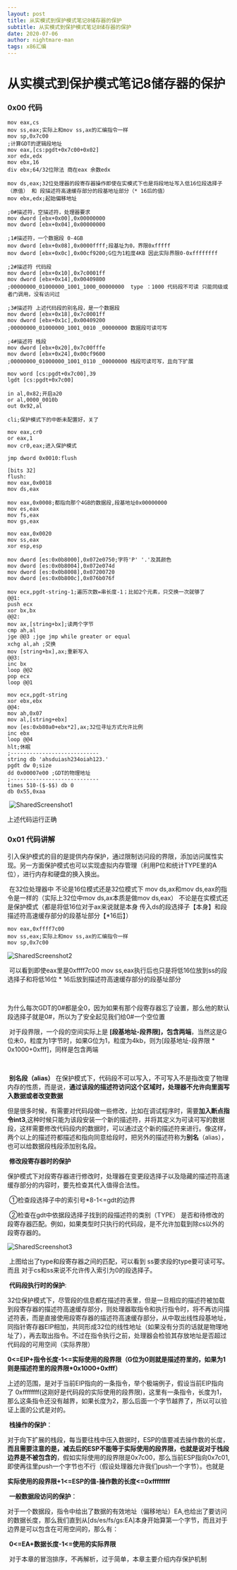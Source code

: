 ```yaml
---
layout: post
title: 从实模式到保护模式笔记8储存器的保护
subtitle: 从实模式到保护模式笔记8储存器的保护
date: 2020-07-06
author: nightmare-man
tags: x86汇编
---
```

# 从实模式到保护模式笔记8储存器的保护

### 0x00 代码

```assembly
mov eax,cs
mov ss,eax;实际上和mov ss,ax的汇编指令一样
mov sp,0x7c00
;计算GDT的逻辑段地址
mov eax,[cs:pgdt+0x7c00+0x02]
xor edx,edx
mov ebx,16
div ebx;64/32位除法 商在eax 余数edx

mov ds,eax;32位处理器的段寄存器操作即使在实模式下也是将段地址写入低16位段选择子（原值） 和 段描述符高速缓存部分的段基地址部分（* 16后的值）
mov ebx,edx;起始偏移地址

;0#描述符，空描述符，处理器要求
mov dword [ebx+0x00],0x00000000
mov dword [ebx+0x04],0x00000000

;1#描述符，一个数据段 0-4GB
mov dword [ebx+0x08],0x0000ffff;段基址为0，界限0xfffff
mov dword [ebx+0x0c],0x00cf9200;G位为1粒度4KB 因此实际界限0-0xffffffff

;2#描述符 代码段
mov dword [ebx+0x10],0x7c0001ff
mov dword [ebx+0x14],0x00409800
;00000000_01000000_1001_1000_00000000  type ：1000 代码段不可读 只能同级或者门调用，没有访问过

;3#描述符 上述代码段的别名段，是一个数据段
mov dword [ebx+0x18],0x7c0001ff
mov dword [ebx+0x1c],0x00409200
;00000000_01000000_1001_0010 _00000000 数据段可读可写

;4#描述符 栈段
mov dword [ebx+0x20],0x7c00fffe
mov dword [ebx+0x24],0x00cf9600
;00000000_01000000_1001_0110 _00000000 栈段可读可写，且向下扩展

mov word [cs:pgdt+0x7c00],39
lgdt [cs:pgdt+0x7c00]

in al,0x82;开启a20
or al,0000_0010b
out 0x92,al

cli;保护模式下的中断未配置好，关了

mov eax,cr0
or eax,1
mov cr0,eax;进入保护模式

jmp dword 0x0010:flush

[bits 32]
flush:
mov eax,0x0018
mov ds,eax

mov eax,0x0008;都指向那个4GB的数据段,段基地址0x00000000
mov es,eax
mov fs,eax
mov gs,eax

mov eax,0x0020
mov ss,eax
xor esp,esp 

mov dword [es:0x0b8000],0x072e0750;字符'P' '.'及其颜色
mov dword [es:0x0b8004],0x072e074d
mov dword [es:0x0b8008],0x07200720
mov dword [es:0x0b800c],0x076b076f

mov ecx,pgdt-string-1;遍历次数=串长度-1；比如2个元素，只交换一次就够了
@@1:
push ecx
xor bx,bx
@@2:
mov ax,[string+bx];读两个字节
cmp ah,al
jge @@3 ;jge jmp while greater or equal
xchg al,ah ;交换
mov [string+bx],ax;重新写入
@@3:
inc bx
loop @@2
pop ecx
loop @@1

mov ecx,pgdt-string
xor ebx,ebx
@@4:
mov ah,0x07
mov al,[string+ebx]
mov [es:0xb80a0+ebx*2],ax;32位寻址方式允许比例
inc ebx
loop @@4
hlt;休眠
;----------------------------
string db 'ahsduiash234oiah123.'
pgdt dw 0;size
dd 0x00007e00 ;GDT的物理地址
;----------------------------
times 510-($-$$) db 0
db 0x55,0xaa
```

​	![SharedScreenshot1](/assets/img/SharedScreenshot1.jpg)

上述代码运行正确

### 0x01 代码讲解 

​	引入保护模式的目的是提供内存保护，通过限制访问段的界限，添加访问属性实现。另一方面保护模式也可以实现虚拟内存管理（利用P位和统计TYPE里的A位），进行内存和硬盘的换入换出。

​	在32位处理器中 不论是16位模式还是32位模式下 mov ds,ax和mov ds,eax的指令是一样的（实际上32位中mov ds,ax本质是做mov ds,eax） 不论是在实模式还是保护模式（都是将低16位对于ax来说就是本身 传入ds的段选择子【本身】和段描述符高速缓存部分的段基址部分【*16后】）

```assembly
mov eax,0xffff7c00
mov ss,eax;实际上和mov ss,ax的汇编指令一样
mov sp,0x7c00
```

![SharedScreenshot2](/assets/img/SharedScreenshot2.jpg)

​	可以看到即使eax里是0xffff7c00  mov ss,eax执行后也只是将低16位放到ss的段选择子和将低16位 * 16后放到描述符高速缓存部分的段基址部分

​	

​	为什么每次GDT的0#都是全0，因为如果有那个段寄存器忘了设置，那么他的默认段选择子就是0#，所以为了安全起见我们给0#一个空位置

​	对于段界限，一个段的空间实际上是 **[段基地址-段界限]，包含两端**，当然这是G位未0，粒度为1字节时，如果G位为1，粒度为4kb，则为[段基地址-段界限 * 0x1000+0xfff]，同样是包含两端

​	

​	**别名段（alias）** 在保护模式下，代码段不可以写入，不可写入不是指改变了物理内存的性质，而是说，**通过该段的描述符访问这个区域时，处理器不允许向里面写入数据或者改变数据**

​	但是很多时候，有需要对代码段做一些修改，比如在调试程序时，需要**加入断点指令int3**,这种时候只能为该段安装一个新的描述符，并将其定义为可读可写的数据段，这样需要修改代码段内的数据时，可以通过这个新的描述符来进行。像这样，两个以上的描述符都描述和指向同意给段时，把另外的描述符称为**别名**（alias），也可以给数据段栈段添加别名段。



​	**修改段寄存器时的保护**

​	 保护模式下对段寄存器进行修改时，处理器在变更段选择子以及隐藏的描述符高速缓存部分的内容时，要先检查其代入值得合法性。

​	①检查段选择子中的索引号*8-1<=gdt的边界

​	②检查在gdt中依据段选择子找到的段描述符的类别（TYPE） 是否和待修改的段寄存器匹配。例如，如果类型时只执行的代码段，是不允许加载到除cs以外的段寄存器的。

![SharedScreenshot3](/assets/img/SharedScreenshot3.jpg)

​	上图给出了type和段寄存器之间的匹配，可以看到 ss要求段的type要可读可写。而且 对于cs和ss来说不允许传入索引为0的段选择子。



​	**代码段执行时的保护**:

​	32位保护模式下，尽管段的信息都在描述符表里，但是一旦相应的描述符被加载到段寄存器的描述符高速缓存部分，则处理器取指令和执行指令时，将不再访问描述符表，而是直接使用段寄存器的描述符高速缓存部分，从中取出线性段基地址，同指针寄存器EIP相加，共同形成32位的线性地址（如果没有分页的话就是物理地址了），再去取出指令。不过在指令执行之前，处理器会检验其存放地址是否超过代码段的可用空间（实际界限）

​	**0<=EIP+指令长度-1<=实际使用的段界限（G位为0则就是描述符里的，如果为1则是描述符里的段界限*0x1000+0xfff）**

​	上述的范围，是对于当前EIP指向的一条指令，举个极端例子，假设当前EIP指向了 0xffffffff(这刚好是代码段的实际使用的段界限)，这里有一条指令，长度为1，那么这条指令还没有越界，如果长度为2，那么后面一个字节越界了，所以可以验证上面的公式是对的。



​	**栈操作的保护**：

​	对于向下扩展的栈段，每当要往栈中压入数据时，ESP的值要减去操作数的长度，**而且需要注意的是，减去后的ESP不能等于实际使用的段界限，也就是说对于栈段边界是不被包含的**，假如实际使用的段界限是0x7c00，那么当前ESP指向0x7c01,即使再往里push一个字节也不行（假设处理器允许我们push一个字节）。也就是

​	**实际使用的段界限+1<=ESP的值-操作数的长度<=0xffffffff**



​	**一般数据段访问的保护**：

​	对于一个数据段，指令中给出了数据的有效地址（偏移地址）EA,也给出了要访问的数据长度，那么我们直到从[ds/es/fs/gs:EA]本身开始算第一个字节，而且对于边界是可以包含在可用空间的，那么有：

​	**0<=EA+数据长度-1<=使用的实际界限**



​	对于本章的冒泡排序，不再解析，过于简单，本章主要介绍内存保护机制

​	